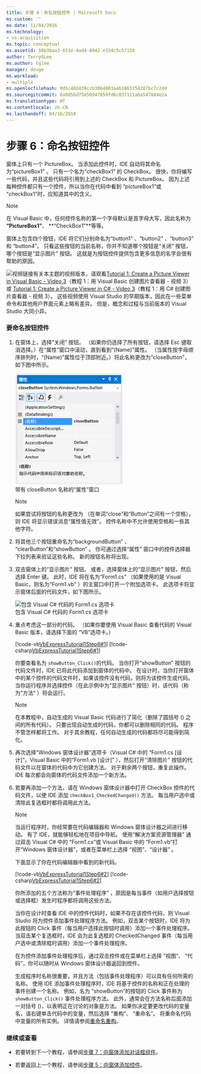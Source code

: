 ```yaml
---
title: 步骤 6：命名按钮控件 | Microsoft Docs
ms.custom: ''
ms.date: 11/04/2016
ms.technology:
- vs-acquisition
ms.topic: conceptual
ms.assetid: 56b3baa3-651e-4ad4-8942-e334c5c57158
author: TerryGLee
ms.author: tglee
manager: douge
ms.workload:
- multiple
ms.openlocfilehash: 0d5c402439ccb30b4803a4b1863254287bc7c2dd
ms.sourcegitcommit: 6a9d5bd75e50947659fd6c837111a6a547884e2a
ms.translationtype: HT
ms.contentlocale: zh-CN
ms.lasthandoff: 04/16/2018
---
```

# <a name="step-6-name-your-button-controls"></a>步骤 6：命名按钮控件
窗体上只有一个 PictureBox。 当添加此控件时，IDE 自动将其命名为“pictureBox1” 。 只有一个名为“checkBox1” 的 CheckBox。 很快，你将编写一些代码，并且这些代码将引用到上述的 CheckBox 和 PictureBox。 因为上述每种控件都只有一个控件，所以当你在代码中看到  “pictureBox1”或  “checkBox1”时，应知道其中的含义。  
  
> [!NOTE]
>  在 Visual Basic 中，任何控件名称的第一个字母默认是首字母大写，因此名称为 **“PictureBox1”**、 **“CheckBox1”**等等。  
  
 窗体上包含四个按钮，IDE 将它们分别命名为“button1” 、“button2” 、“button3” 和 “button4”。 只看这些按钮的当前名称，你并不知道哪个按钮是“关闭”  按钮，哪个按钮是“显示图片”  按钮。 这就是为按钮控件提供包含更多信息的名字会很有帮助的原因。  
  
 ![视频链接](../data-tools/media/playvideo.gif "PlayVideo")有关本主题的视频版本，请观看[Tutorial 1: Create a Picture Viewer in Visual Basic - Video 3](http://go.microsoft.com/fwlink/?LinkId=205213)（教程 1：用 Visual Basic 创建图片查看器 - 视频 3）或 [Tutorial 1: Create a Picture Viewer in C# - Video 3](http://go.microsoft.com/fwlink/?LinkId=205202)（教程 1：用 C# 创建图片查看器 - 视频 3）。 这些视频使用 Visual Studio 的早期版本，因此在一些菜单命令和其他用户界面元素上略有差异。 但是，概念和过程与当前版本的 Visual Studio 大同小异。  
  
### <a name="to-name-your-button-controls"></a>要命名按钮控件  
  
1.  在窗体上，选择“关闭”  按钮。 （如果你仍选择了所有按钮，请选择 Esc 键取消选择。）在“属性”窗口中滚动，直到看到“(Name)”属性。 （当属性按字母顺序排列时，“(Name)”属性位于顶部附近。）将此名称更改为“closeButton”，如下图中所示。  
  
     ![标题名称为 closeButton 的“属性”窗口](../ide/media/express_setnameproperty.png "Express_SetNameProperty")  
带有 closeButton 名称的“属性”窗口  
  
    > [!NOTE]
    >  如果尝试将按钮的名称更改为 （在单词“close”和“Button”之间有一个空格），则 IDE 将显示错误消息“属性值无效”。 控件名称中不允许使用空格和一些其他字符。  
  
2.  将其他三个按钮重命名为“backgroundButton” 、 “clearButton”和“showButton” 。 你可通过选择“属性”  窗口中的控件选择器下拉列表来验证这些名称。 新的按钮名称将出现。  
  
3.  双击窗体上的“显示图片”  按钮。 或者，选择窗体上的“显示图片”  按钮，然后选择 Enter 键。 此时，IDE 将在名为“Form1.cs”  （如果使用的是 Visual Basic，则名为“Form1.vb” ）的主窗口中打开一个附加选项卡。 此选项卡将显示窗体后面的代码文件，如下图所示。  
  
     ![包含 Visual C&#35; 代码的 Form1.cs 选项卡](../ide/media/express_showbuttoncode.png "Express_ShowButtonCode")  
包含 Visual C# 代码的 Form1.cs 选项卡  
  
4.  重点考虑这一部分的代码。 （如果你要使用 Visual Basic 查看代码的 Visual Basic 版本，请选择下面的  “VB”选项卡。）  
  
     [!code-vb[VbExpressTutorial1Step6#1](../ide/codesnippet/VisualBasic/step-6-name-your-button-controls_1.vb)]
     [!code-csharp[VbExpressTutorial1Step6#1](../ide/codesnippet/CSharp/step-6-name-your-button-controls_1.cs)]  
  
     你要查看名为 `showButton_Click()`的代码。 当你打开“showButton”  按钮的代码文件时，IDE 已将此代码添加到窗体的代码中。 在设计时，当你打开窗体中的某个控件的代码文件时，如果该控件没有代码，则将为该控件生成代码。 当你运行程序并选择控件（在此示例中为“显示图片” 按钮）时，该代码（称为“方法”  ）将会运行。  
  
    > [!NOTE]
    >  在本教程中，自动生成的 Visual Basic 代码进行了简化（删除了圆括号 () 之间的所有代码）。 只要出现自动生成的代码，你都可以删除相同的代码。 程序不管怎样都将工作。 对于其余教程，任何自动生成的代码都将尽可能得到简化。  
  
5.  再次选择“Windows 窗体设计器”选项卡（Visual C# 中的 “Form1.cs [设计]”，Visual Basic 中的“Form1.vb [设计]”  ），然后打开“清除图片”  按钮的代码文件以在窗体的代码中为它创建方法。 对于剩余两个按钮，重复此操作。 IDE 每次都会向窗体的代码文件添加一个新方法。  
  
6.  若要再添加一个方法，请在 Windows 窗体设计器中打开 CheckBox 控件的代码文件，以使 IDE 添加 `checkBox1_CheckedChanged()` 方法。 每当用户选中或清除此复选框时都将调用此方法。  
  
    > [!NOTE]
    >  当运行程序时，你经常要在代码编辑器和 Windows 窗体设计器之间进行移动。 有了 IDE，就能够轻松地在项目中导航。 使用“解决方案资源管理器”  通过双击 Visual C# 中的  “Form1.cs”或 Visual Basic 中的  “Form1.vb”打开“Windows 窗体设计器”，或者在菜单栏上选择 “视图”、“设计器” 。  
  
     下面显示了你在代码编辑器中看到的新代码。  
  
     [!code-vb[VbExpressTutorial1Step6#2](../ide/codesnippet/VisualBasic/step-6-name-your-button-controls_2.vb)]
     [!code-csharp[VbExpressTutorial1Step6#2](../ide/codesnippet/CSharp/step-6-name-your-button-controls_2.cs)]  
  
     你所添加的五个方法称为“事件处理程序” ，原因是每当事件（如用户选择按钮或选择框）发生时程序都将调用这些方法。  
  
     当你在设计时查看 IDE 中的控件代码时，如果不存在该控件代码，则 Visual Studio 将为控件添加事件处理程序方法。 例如，双击某个按钮时，IDE 将为此按钮的 Click 事件（每当用户选择此按钮时调用）添加一个事件处理程序。 当双击某个复选框时，IDE 会为此复选框的 CheckedChanged 事件（每当用户选中或清除框时调用）添加一个事件处理程序。  
  
     在为控件添加事件处理程序后，通过双击控件或在菜单栏上选择 “视图”、 “代码”，你可以随时从 Windows 窗体设计器返回到控件。  
  
     生成程序时名称很重要，并且方法（包括事件处理程序）可以具有任何所需的名称。 使用 IDE 添加事件处理程序时，IDE 将基于控件的名称和正在处理的事件创建一个名称。 例如，名为  “showButton”的按钮的 Click 事件称为 `showButton_Click()` 事件处理程序方法。 此外，通常会在方法名称后面添加一对括号 ()，以表明正在讨论的对象是方法。 如果你决定要更改代码的变量名，请右键单击代码中的变量，然后选择 “重构”、 “重命名”。 将重命名代码中变量的所有实例。 详情请参阅[重命名重构](../ide/reference/rename.md)。
  
### <a name="to-continue-or-review"></a>继续或查看  
  
-   若要转到下一个教程，请参阅[步骤 7：向窗体添加对话框组件](../ide/step-7-add-dialog-components-to-your-form.md)。  
  
-   若要返回上一个教程，请参阅[步骤 5：向窗体添加控件](../ide/step-5-add-controls-to-your-form.md)。